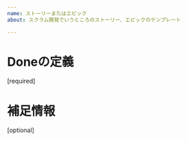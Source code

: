 ```yaml
---
name: ストーリーまたはエピック
about: スクラム開発でいうところのストーリー、エピックのテンプレート

---
```


 # Doneの定義
[required]

 # 補足情報
[optional]
